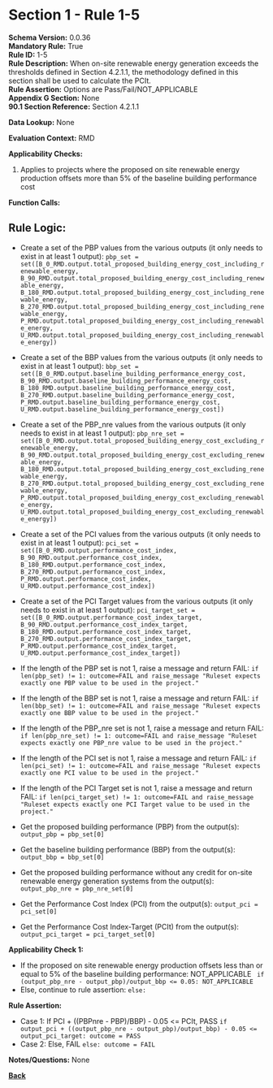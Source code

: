 # Section 1 - Rule 1-5  
**Schema Version:** 0.0.36  
**Mandatory Rule:** True  
**Rule ID:** 1-5  
**Rule Description:** When on-site renewable energy generation exceeds the thresholds defined in Section 4.2.1.1, the methodology defined in this section shall be used to calculate the PCIt.  
**Rule Assertion:** Options are Pass/Fail/NOT_APPLICABLE     
**Appendix G Section:** None  
**90.1 Section Reference:** Section 4.2.1.1  

**Data Lookup:** None 

**Evaluation Context:** RMD

**Applicability Checks:** 
1. Applies to projects where the proposed on site renewable energy production offsets more than 5% of the baseline building performance cost

**Function Calls:**


## Rule Logic:
- Create a set of the PBP values from the various outputs (it only needs to exist in at least 1 output): `pbp_set = set([B_0_RMD.output.total_proposed_building_energy_cost_including_renewable_energy, B_90_RMD.output.total_proposed_building_energy_cost_including_renewable_energy, B_180_RMD.output.total_proposed_building_energy_cost_including_renewable_energy, B_270_RMD.output.total_proposed_building_energy_cost_including_renewable_energy, P_RMD.output.total_proposed_building_energy_cost_including_renewable_energy, U_RMD.output.total_proposed_building_energy_cost_including_renewable_energy])`
- Create a set of the BBP values from the various outputs (it only needs to exist in at least 1 output): `bbp_set = set([B_0_RMD.output.baseline_building_performance_energy_cost, B_90_RMD.output.baseline_building_performance_energy_cost, B_180_RMD.output.baseline_building_performance_energy_cost, B_270_RMD.output.baseline_building_performance_energy_cost, P_RMD.output.baseline_building_performance_energy_cost, U_RMD.output.baseline_building_performance_energy_cost])`
- Create a set of the PBP_nre values from the various outputs (it only needs to exist in at least 1 output): `pbp_nre_set = set([B_0_RMD.output.total_proposed_building_energy_cost_excluding_renewable_energy, B_90_RMD.output.total_proposed_building_energy_cost_excluding_renewable_energy, B_180_RMD.output.total_proposed_building_energy_cost_excluding_renewable_energy, B_270_RMD.output.total_proposed_building_energy_cost_excluding_renewable_energy, P_RMD.output.total_proposed_building_energy_cost_excluding_renewable_energy, U_RMD.output.total_proposed_building_energy_cost_excluding_renewable_energy])`
- Create a set of the PCI values from the various outputs (it only needs to exist in at least 1 output): `pci_set = set([B_0_RMD.output.performance_cost_index, B_90_RMD.output.performance_cost_index, B_180_RMD.output.performance_cost_index, B_270_RMD.output.performance_cost_index, P_RMD.output.performance_cost_index, U_RMD.output.performance_cost_index])`
- Create a set of the PCI Target values from the various outputs (it only needs to exist in at least 1 output): `pci_target_set = set([B_0_RMD.output.performance_cost_index_target, B_90_RMD.output.performance_cost_index_target, B_180_RMD.output.performance_cost_index_target, B_270_RMD.output.performance_cost_index_target, P_RMD.output.performance_cost_index_target, U_RMD.output.performance_cost_index_target])`


- If the length of the PBP set is not 1, raise a message and return FAIL: `if len(pbp_set) != 1: outcome=FAIL and raise_message "Ruleset expects exactly one PBP value to be used in the project."`
- If the length of the BBP set is not 1, raise a message and return FAIL: `if len(bbp_set) != 1: outcome=FAIL and raise_message "Ruleset expects exactly one BBP value to be used in the project."`
- If the length of the PBP_nre set is not 1, raise a message and return FAIL: `if len(pbp_nre_set) != 1: outcome=FAIL and raise_message "Ruleset expects exactly one PBP_nre value to be used in the project."`
- If the length of the PCI set is not 1, raise a message and return FAIL: `if len(pci_set) != 1: outcome=FAIL and raise_message "Ruleset expects exactly one PCI value to be used in the project."`
- If the length of the PCI Target set is not 1, raise a message and return FAIL: `if len(pci_target_set) != 1: outcome=FAIL and raise_message "Ruleset expects exactly one PCI Target value to be used in the project."`

- Get the proposed building performance (PBP) from the output(s): `output_pbp = pbp_set[0]`
- Get the baseline building performance (BBP) from the output(s): `output_bbp = bbp_set[0]`
- Get the proposed building performance without any credit for on-site renewable energy generation systems from the output(s): `output_pbp_nre = pbp_nre_set[0]`
- Get the Performance Cost Index (PCI) from the output(s): `output_pci = pci_set[0]`
- Get the Performance Cost Index-Target (PCIt) from the output(s): `output_pci_target = pci_target_set[0]`  

**Applicability Check 1:**  

- If the proposed on site renewable energy production offsets less than or equal to 5% of the baseline building performance: NOT_APPLICABLE ` if (output_pbp_nre - output_pbp)/output_bbp <= 0.05: NOT_APPLICABLE`
- Else, continue to rule assertion: `else:`

**Rule Assertion:**  

  - Case 1: If PCI + ((PBPnre - PBP)/BBP) - 0.05 <= PCIt, PASS `if output_pci + ((output_pbp_nre - output_pbp)/output_bbp) - 0.05 <= output_pci_target: outcome = PASS`
  - Case 2: Else, FAIL `else: outcome = FAIL`


**Notes/Questions:** None


**[Back](../_toc.md)**
